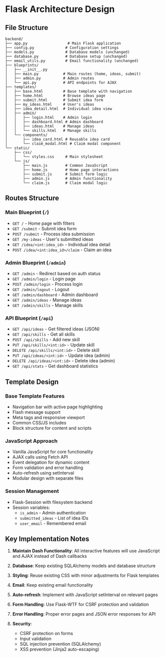 # Flask Architecture Design

## File Structure
```
backend/
├── app.py                  # Main Flask application
├── config.py              # Configuration settings
├── models.py              # Database models (unchanged)
├── database.py            # Database setup (unchanged)
├── email_utils.py         # Email functionality (unchanged)
├── blueprints/
│   ├── __init__.py
│   ├── main.py           # Main routes (home, ideas, submit)
│   ├── admin.py          # Admin routes
│   └── api.py            # API endpoints for AJAX
├── templates/
│   ├── base.html         # Base template with navigation
│   ├── home.html         # Browse ideas page
│   ├── submit.html       # Submit idea form
│   ├── my_ideas.html     # User's ideas
│   ├── idea_detail.html  # Individual idea view
│   ├── admin/
│   │   ├── login.html    # Admin login
│   │   ├── dashboard.html # Admin dashboard
│   │   ├── ideas.html    # Manage ideas
│   │   └── skills.html   # Manage skills
│   └── components/
│       ├── idea_card.html # Reusable idea card
│       └── claim_modal.html # Claim modal component
└── static/
    ├── css/
    │   └── styles.css     # Main stylesheet
    └── js/
        ├── main.js        # Common JavaScript
        ├── home.js        # Home page interactions
        ├── submit.js      # Submit form logic
        ├── admin.js       # Admin functionality
        └── claim.js       # Claim modal logic
```

## Routes Structure

### Main Blueprint (`/`)
- `GET /` - Home page with filters
- `GET /submit` - Submit idea form
- `POST /submit` - Process idea submission
- `GET /my-ideas` - User's submitted ideas
- `GET /idea/<int:idea_id>` - Individual idea detail
- `POST /idea/<int:idea_id>/claim` - Claim an idea

### Admin Blueprint (`/admin`)
- `GET /admin` - Redirect based on auth status
- `GET /admin/login` - Login page
- `POST /admin/login` - Process login
- `GET /admin/logout` - Logout
- `GET /admin/dashboard` - Admin dashboard
- `GET /admin/ideas` - Manage ideas
- `GET /admin/skills` - Manage skills

### API Blueprint (`/api`)
- `GET /api/ideas` - Get filtered ideas (JSON)
- `GET /api/skills` - Get all skills
- `POST /api/skills` - Add new skill
- `PUT /api/skills/<int:id>` - Update skill
- `DELETE /api/skills/<int:id>` - Delete skill
- `PUT /api/ideas/<int:id>` - Update idea (admin)
- `DELETE /api/ideas/<int:id>` - Delete idea (admin)
- `GET /api/stats` - Get dashboard statistics

## Template Design

### Base Template Features
- Navigation bar with active page highlighting
- Flash message support
- Meta tags and responsive viewport
- Common CSS/JS includes
- Block structure for content and scripts

### JavaScript Approach
- Vanilla JavaScript for core functionality
- AJAX calls using Fetch API
- Event delegation for dynamic content
- Form validation and error handling
- Auto-refresh using setInterval
- Modular design with separate files

### Session Management
- Flask-Session with filesystem backend
- Session variables:
  - `is_admin` - Admin authentication
  - `submitted_ideas` - List of idea IDs
  - `user_email` - Remembered email

## Key Implementation Notes

1. **Maintain Dash Functionality**: All interactive features will use JavaScript and AJAX instead of Dash callbacks

2. **Database**: Keep existing SQLAlchemy models and database structure

3. **Styling**: Reuse existing CSS with minor adjustments for Flask templates

4. **Email**: Keep existing email functionality

5. **Auto-refresh**: Implement with JavaScript setInterval on relevant pages

6. **Form Handling**: Use Flask-WTF for CSRF protection and validation

7. **Error Handling**: Proper error pages and JSON error responses for API

8. **Security**: 
   - CSRF protection on forms
   - Input validation
   - SQL injection prevention (SQLAlchemy)
   - XSS prevention (Jinja2 auto-escaping)